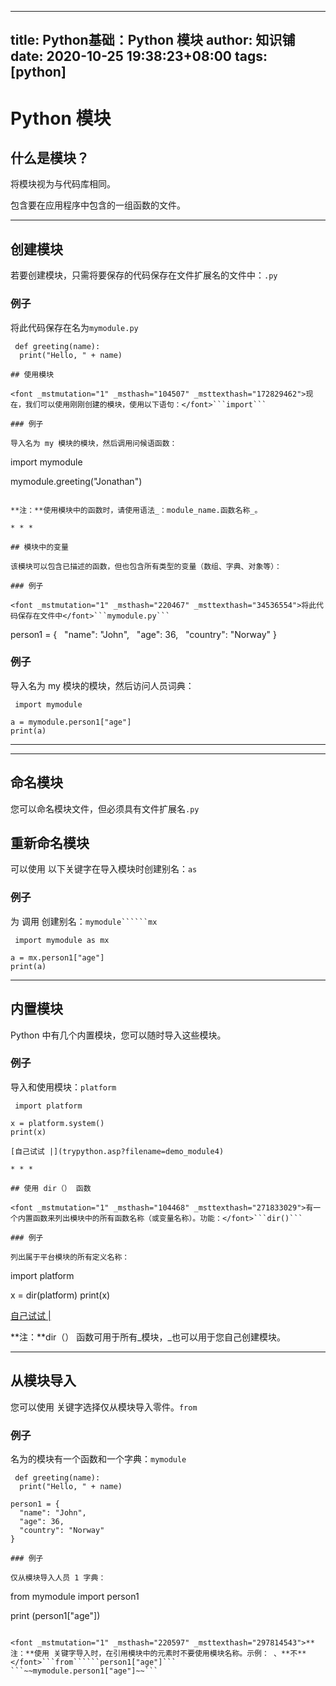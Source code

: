 
---
title: Python基础：Python 模块
author: 知识铺
date: 2020-10-25 19:38:23+08:00
tags: [python]
---
# Python 模块



## 什么是模块？

将模块视为与代码库相同。

包含要在应用程序中包含的一组函数的文件。

* * *

## 创建模块

<font _mstmutation="1" _msthash="103922" _msttexthash="220897157">若要创建模块，只需将要保存的代码保存在文件扩展名的文件中：</font>```.py```

### 例子

<font _mstmutation="1" _msthash="220480" _msttexthash="29522922">将此代码保存在名为</font>```mymodule.py```
```
 def greeting(name):
  print("Hello, " + name)

## 使用模块

<font _mstmutation="1" _msthash="104507" _msttexthash="172829462">现在，我们可以使用刚刚创建的模块，使用以下语句：</font>```import```

### 例子

导入名为 my 模块的模块，然后调用问候语函数：
```
 import mymodule

mymodule.greeting("Jonathan")

```

**注：**使用模块中的函数时，请使用语法_：module_name.函数名称_。

* * *

## 模块中的变量

该模块可以包含已描述的函数，但也包含所有类型的变量（数组、字典、对象等）：

### 例子

<font _mstmutation="1" _msthash="220467" _msttexthash="34536554">将此代码保存在文件中</font>```mymodule.py```
```
 person1 = {
  "name": "John",
  "age": 36,
  "country": "Norway"
}

### 例子

导入名为 my 模块的模块，然后访问人员词典：
```
 import mymodule

a = mymodule.person1["age"]
print(a)

```

* * *

* * *

## 命名模块

<font _mstmutation="1" _msthash="103896" _msttexthash="111787182">您可以命名模块文件，但必须具有文件扩展名</font>```.py```

## 重新命名模块

<font _mstmutation="1" _msthash="104286" _msttexthash="114656295">可以使用 以下关键字在导入模块时创建别名：</font>```as```

### 例子

<font _mstmutation="1" _msthash="220896" _msttexthash="34071999">为 调用 创建别名：</font>```mymodule``````mx```
```
 import mymodule as mx

a = mx.person1["age"]
print(a)

```

* * *

## 内置模块

Python 中有几个内置模块，您可以随时导入这些模块。

### 例子

<font _mstmutation="1" _msthash="222001" _msttexthash="33679477">导入和使用模块：</font>```platform```
```
 import platform

x = platform.system()
print(x)

[自己试试 |](trypython.asp?filename=demo_module4)

* * *

## 使用 dir（） 函数

<font _mstmutation="1" _msthash="104468" _msttexthash="271833029">有一个内置函数来列出模块中的所有函数名称（或变量名称）。功能：</font>```dir()```

### 例子

列出属于平台模块的所有定义名称：
```
 import platform

x = dir(platform)
print(x)

[自己试试 |](trypython.asp?filename=demo_module5)

**注：**dir（） 函数可用于所有_模块，_也可以用于您自己创建模块。

* * *

## 从模块导入

<font _mstmutation="1" _msthash="105638" _msttexthash="96148884">您可以使用 关键字选择仅从模块导入零件。</font>```from```

### 例子

<font _mstmutation="1" _msthash="222430" _msttexthash="79794351">名为的模块有一个函数和一个字典：</font>```mymodule```
```
 def greeting(name):
  print("Hello, " + name)

person1 = {
  "name": "John",
  "age": 36,
  "country": "Norway"
} 

### 例子

仅从模块导入人员 1 字典：
```
 from mymodule import person1

print (person1["age"]) 

```

<font _mstmutation="1" _msthash="220597" _msttexthash="297814543">**注：**使用 关键字导入时，在引用模块中的元素时不要使用模块名称。示例： 、**不**</font>```from``````person1["age"]``` ```~~mymodule.person1["age"]~~```


